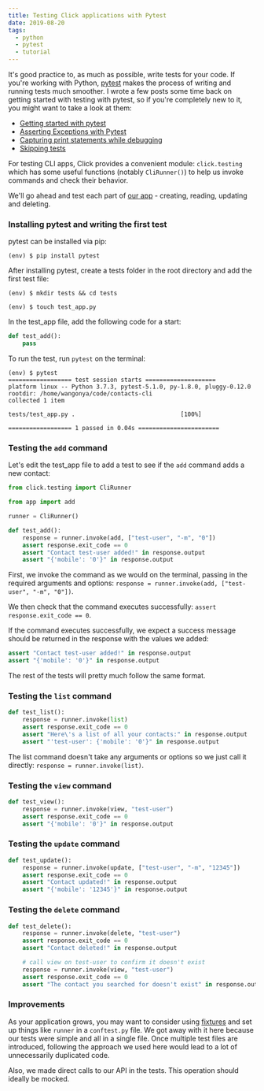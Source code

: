 ```yaml
---
title: Testing Click applications with Pytest
date: 2019-08-20
tags:
  - python
  - pytest
  - tutorial
---
```


It's good practice to, as much as possible, write tests for your code. If you're working with Python, [pytest](https://pytest.org/en/latest/) makes the process of writing and running tests much smoother. I wrote a few posts some time back on getting started with testing with pytest, so if you're completely new to it, you might want to take a look at them:
* [Getting started with pytest](https://wangonya.com/blog/getting-started-with-pytest/)
* [Asserting Exceptions with Pytest](https://wangonya.com/blog/asserting-exceptions-with-pytest/)
* [Capturing print statements while debugging](https://wangonya.com/blog/capturing-print-statements-while-debugging/)
* [Skipping tests](https://wangonya.com/blog/skipping-tests/)

For testing CLI apps, Click provides a convenient module: `click.testing` which has some useful functions (notably `CliRunner()`) to help us invoke commands and check their behavior.

We'll go ahead and test each part of [our app](https://wangonya.com/blog/performing-crud-operations-with-a-cli-app-using-firebase/) - creating, reading, updating and deleting.

<!--more-->

### Installing pytest and writing the first test
pytest can be installed via pip:

```
(env) $ pip install pytest
```

After installing pytest, create a tests folder in the root directory and add the first test file:

```
(env) $ mkdir tests && cd tests

(env) $ touch test_app.py
```

In the test_app file, add the following code for a start:

```python
def test_add():
    pass
```

To run the test, run `pytest` on the terminal:

```
(env) $ pytest
================== test session starts ====================
platform linux -- Python 3.7.3, pytest-5.1.0, py-1.8.0, pluggy-0.12.0
rootdir: /home/wangonya/code/contacts-cli
collected 1 item

tests/test_app.py .                              [100%]

================== 1 passed in 0.04s =======================
```

### Testing the `add` command
Let's edit the test_app file to add a test to see if the `add` command adds a new contact:

```python
from click.testing import CliRunner

from app import add

runner = CliRunner()

def test_add():
    response = runner.invoke(add, ["test-user", "-m", "0"])
    assert response.exit_code == 0
    assert "Contact test-user added!" in response.output
    assert "{'mobile': '0'}" in response.output

```

First, we invoke the command as we would on the terminal, passing in the required arguments and options: `response = runner.invoke(add, ["test-user", "-m", "0"])`.

We then check that the command executes successfully: `assert response.exit_code == 0`.

If the command executes successfully, we expect a success message should be returned in the response with the values we added:

```python
assert "Contact test-user added!" in response.output
assert "{'mobile': '0'}" in response.output
```

The rest of the tests will pretty much follow the same format.

### Testing the `list` command

```python
def test_list():
    response = runner.invoke(list)
    assert response.exit_code == 0
    assert "Here\'s a list of all your contacts:" in response.output
    assert "'test-user': {'mobile': '0'}" in response.output
```

The list command doesn't take any arguments or options so we just call it directly: `response = runner.invoke(list)`.

### Testing the `view` command

```python
def test_view():
    response = runner.invoke(view, "test-user")
    assert response.exit_code == 0
    assert "{'mobile': '0'}" in response.output
```

### Testing the `update` command

```python
def test_update():
    response = runner.invoke(update, ["test-user", "-m", "12345"])
    assert response.exit_code == 0
    assert "Contact updated!" in response.output
    assert "{'mobile': '12345'}" in response.output
```

### Testing the `delete` command

```python
def test_delete():
    response = runner.invoke(delete, "test-user")
    assert response.exit_code == 0
    assert "Contact deleted!" in response.output

    # call view on test-user to confirm it doesn't exist
    response = runner.invoke(view, "test-user")
    assert response.exit_code == 0
    assert "The contact you searched for doesn't exist" in response.output
```

### Improvements
As your application grows, you may want to consider using [fixtures](https://docs.pytest.org/en/latest/fixture.html) and set up things like `runner` in a `conftest.py` file. We got away with it here because our tests were simple and all in a single file. Once multiple test files are introduced, following the approach we used here would lead to a lot of unnecessarily duplicated code.

Also, we made direct calls to our API in the tests. This operation should ideally be mocked.
